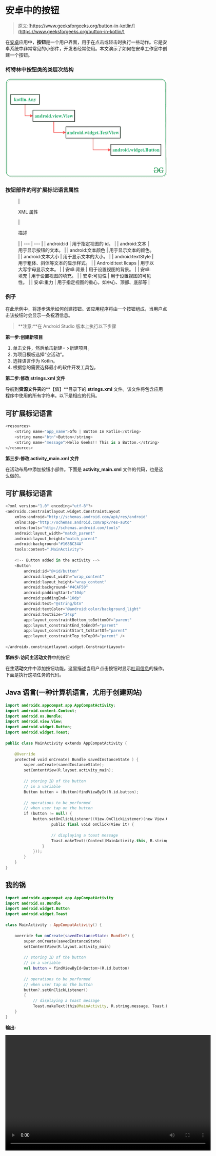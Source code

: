 # 安卓中的按钮

> 原文:[https://www.geeksforgeeks.org/button-in-kotlin/](https://www.geeksforgeeks.org/button-in-kotlin/)

在[安卓](https://www.geeksforgeeks.org/kotlin-android-tutorial/)应用中，**按钮**是一个用户界面，用于在点击或轻击时执行一些动作。它是安卓系统中非常常见的小部件，开发者经常使用。本文演示了如何在安卓工作室中创建一个按钮。

### **柯特林中按钮类的类层次结构**

![The Class Hierarchy of the Button Class in Kotlin](img/f204d17872d9490f10ee9cccbae7f750.png)

### 按钮部件的可扩展标记语言属性

<figure class="table">

| 

XML 属性

 | 

描述

 |
| --- | --- |
| android:id | 用于指定视图的 id。 |
| android:文本 | 用于显示按钮的文本。 |
| android:文本颜色 | 用于显示文本的颜色。 |
| android:文本大小 | 用于显示文本的大小。 |
| android:textStyle | 用于粗体、斜体等文本的显示样式。 |
| Android:text llcaps | 用于以大写字母显示文本。 |
| 安卓:背景 | 用于设置视图的背景。 |
| 安卓:填充 | 用于设置视图的填充。 |
| 安卓:可见性 | 用于设置视图的可见性。 |
| 安卓:重力 | 用于指定视图的重心，如中心、顶部、底部等 |

</figure>

### 例子

在此示例中，将逐步演示如何创建按钮。该应用程序将由一个按钮组成，当用户点击该按钮时会显示一条祝酒信息。

> **注意:**在 Android Studio 版本上执行以下步骤

**第一步:创建新项目**

1.  单击文件，然后单击新建= >新建项目。
2.  为项目模板选择“空活动”。
3.  选择语言作为 Kotlin。
4.  根据您的需要选择最小的软件开发工具包。

**第二步:修改 strings.xml 文件**

导航到**资源文件夹**的**【值】**目录下的 **strings.xml** 文件。该文件将包含应用程序中使用的所有字符串。以下是相应的代码。

## 可扩展标记语言

```kt
<resources>
    <string name="app_name">GfG | Button In Kotlin</string>
    <string name="btn">Button</string>
    <string name="message">Hello Geeks!! This is a Button.</string>
</resources>
```

**第三步:修改 activity_main.xml 文件**

在活动布局中添加按钮小部件。下面是 **activity_main.xml** 文件的代码，也是这么做的。

## 可扩展标记语言

```kt
<?xml version="1.0" encoding="utf-8"?>
<androidx.constraintlayout.widget.ConstraintLayout
    xmlns:android="http://schemas.android.com/apk/res/android"
    xmlns:app="http://schemas.android.com/apk/res-auto"
    xmlns:tools="http://schemas.android.com/tools"
    android:layout_width="match_parent"
    android:layout_height="match_parent"
    android:background="#168BC34A"
    tools:context=".MainActivity">

    <!-- Button added in the activity -->
    <Button
        android:id="@+id/button"
        android:layout_width="wrap_content"
        android:layout_height="wrap_content"
        android:background="#4CAF50"
        android:paddingStart="10dp"
        android:paddingEnd="10dp"
        android:text="@string/btn"
        android:textColor="@android:color/background_light"
        android:textSize="24sp"
        app:layout_constraintBottom_toBottomOf="parent"
        app:layout_constraintEnd_toEndOf="parent"
        app:layout_constraintStart_toStartOf="parent"
        app:layout_constraintTop_toTopOf="parent" />

</androidx.constraintlayout.widget.ConstraintLayout>
```

**第四步:访问主活动文件**中的按钮

在**主活动**文件中添加按钮功能。这里描述当用户点击按钮时显示[吐司信息](https://www.geeksforgeeks.org/android-what-is-toast-and-how-to-use-it-with-examples/)的操作。下面是执行这项任务的代码。

## Java 语言(一种计算机语言，尤用于创建网站)

```kt
import androidx.appcompat.app.AppCompatActivity;
import android.content.Context;
import android.os.Bundle;
import android.view.View;
import android.widget.Button;
import android.widget.Toast;

public class MainActivity extends AppCompatActivity {

    @Override
    protected void onCreate( Bundle savedInstanceState ) {
        super.onCreate(savedInstanceState);
        setContentView(R.layout.activity_main);

        // storing ID of the button
        // in a variable
        Button button = (Button)findViewById(R.id.button);

        // operations to be performed
        // when user tap on the button
        if (button != null) {
            button.setOnClickListener((View.OnClickListener)(new View.OnClickListener() {
                    public final void onClick(View it) {

                    // displaying a toast message
                    Toast.makeText((Context)MainActivity.this, R.string.message, Toast.LENGTH_LONG).show();
                }
            }));
        }
    }
}
```

## 我的锅

```kt
import androidx.appcompat.app.AppCompatActivity
import android.os.Bundle
import android.widget.Button
import android.widget.Toast

class MainActivity : AppCompatActivity() {

    override fun onCreate(savedInstanceState: Bundle?) {
        super.onCreate(savedInstanceState)
        setContentView(R.layout.activity_main)

        // storing ID of the button
        // in a variable
        val button = findViewById<Button>(R.id.button)

        // operations to be performed
        // when user tap on the button
        button?.setOnClickListener()
        {
            // displaying a toast message
            Toast.makeText(this@MainActivity, R.string.message, Toast.LENGTH_LONG).show() }
    }
}
```

**输出:**

<video class="wp-video-shortcode" id="video-354156-1" width="640" height="360" preload="metadata" controls=""><source type="video/mp4" src="https://media.geeksforgeeks.org/wp-content/uploads/20210130110935/Button-In-Kotlin-Recording.mp4?_=1">[https://media.geeksforgeeks.org/wp-content/uploads/20210130110935/Button-In-Kotlin-Recording.mp4](https://media.geeksforgeeks.org/wp-content/uploads/20210130110935/Button-In-Kotlin-Recording.mp4)</video>
